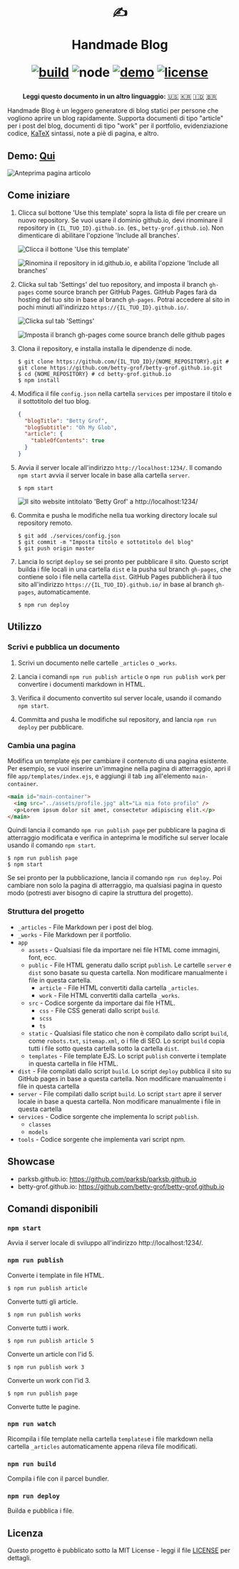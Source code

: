 <div align="center">
  <h1>

  ✍️

  Handmade Blog

  [![build](https://img.shields.io/github/workflow/status/ParkSB/handmade-blog/Node%20CI/master?style=flat-square)](https://github.com/ParkSB/handmade-blog/actions?query=workflow%3A%22Node+CI%22) ![node](https://img.shields.io/badge/node-%3E%3D%2010.0-brightgreen?style=flat-square) [![demo](https://img.shields.io/netlify/3f01acb3-1107-470a-914f-90d100b87d85?label=demo&style=flat-square)](https://handmade-blog.netlify.com/) [![license](https://img.shields.io/github/license/ParkSB/handmade-blog?style=flat-square)](LICENSE)

  </h1>
  
  <strong>Leggi questo documento in un altro linguaggio:</strong> [:us:](README.md) [:kr:](README-KO.md) [:indonesia:](README-ID.md) [:brazil:](README-PT-BR.md)
</div>

Handmade Blog è un leggero generatore di blog statici per persone che vogliono aprire un blog rapidamente. Supporta documenti di tipo "article" per i post del blog, documenti di tipo "work" per il portfolio, evidenziazione codice, [KaTeX](https://katex.org/) sintassi, note a piè di pagina, e altro.

## Demo: [Qui](https://handmade-blog.netlify.com/)

![Anteprima pagina articolo](https://user-images.githubusercontent.com/6410412/74097056-be43d100-4b4a-11ea-806b-7bd263d7f623.png)

## Come iniziare

1. Clicca sul bottone 'Use this template' sopra la lista di file per creare un nuovo repository. Se vuoi usare il dominio github.io, devi rinominare il repository in `{IL_TUO_ID}.github.io`. (es., `betty-grof.github.io`). Non dimenticare di abilitare l'opzione 'Include all branches'.

    ![Clicca il bottone 'Use this template'](https://user-images.githubusercontent.com/6410412/93741226-f524ae00-fc26-11ea-8f88-ba634d2de66b.png)

    ![Rinomina il repository in id.github.io, e abilita l'opzione 'Include all branches'](https://user-images.githubusercontent.com/6410412/93741223-f48c1780-fc26-11ea-9980-8911e531a29c.png)

2. Clicka sul tab 'Settings' del tuo repository, and imposta il branch `gh-pages` come source branch per GitHub Pages. GitHub Pages farà da hosting del tuo sito in base al branch `gh-pages`. Potrai accedere al sito in pochi minuti all'indirizzo `https://{IL_TUO_ID}.github.io/`.

    ![Clicka sul tab 'Settings'](https://user-images.githubusercontent.com/6410412/93750006-d11c9900-fc35-11ea-9ac1-4f92216f28f9.png)

    ![Imposta il branch gh-pages come source branch delle github pages](https://user-images.githubusercontent.com/6410412/93741218-f2c25400-fc26-11ea-9e30-eddb9a2a3b3f.png)

3. Clona il repository, e installa installa le dipendenze di node.

    ```shell script
    $ git clone https://github.com/{IL_TUO_ID}/{NOME_REPOSITORY}.git # git clone https://github.com/betty-grof/betty-grof.github.io.git
    $ cd {NOME_REPOSITORY} # cd betty-grof.github.io
    $ npm install
    ```

4. Modifica il file `config.json` nella cartella `services` per impostare il titolo e il sottotitolo del tuo blog.

    ```json
    {
      "blogTitle": "Betty Grof",
      "blogSubtitle": "Oh My Glob",
      "article": {
        "tableOfContents": true 
      }
    }
    ```

5. Avvia il server locale all'indirizzo `http://localhost:1234/`. Il comando `npm start` avvia il server locale in base alla cartella `server`.

    ```shell script
    $ npm start
    ```
   
    ![Il sito website intitolato 'Betty Grof' a http://localhost:1234/](https://user-images.githubusercontent.com/6410412/93754683-155f6780-fc3d-11ea-99de-92c747c103f9.png)
    
6. Commita e pusha le modifiche nella tua working directory locale sul repository remoto.

   ```shell script
   $ git add ./services/config.json
   $ git commit -m "Imposta titolo e sottotitolo del blog"
   $ git push origin master
   ```

7. Lancia lo script `deploy` se sei pronto per pubblicare il sito. Questo script builda i file locali in una cartella `dist` e la pusha sul branch `gh-pages`, che contiene solo i file nella cartella `dist`. GitHub Pages pubblicherà il tuo sito all'indirizzo `https://{IL_TUO_ID}.github.io/` in base al branch `gh-pages`, automaticamente.

    ```shell script
    $ npm run deploy
    ```

## Utilizzo

### Scrivi e pubblica un documento

1. Scrivi un documento nelle cartelle `_articles` o `_works`.

1. Lancia i comandi `npm run publish article` o `npm run publish work` per convertire i documenti markdown in HTML.

1. Verifica il documento convertito sul server locale, usando il comando `npm start`.

1. Committa and pusha le modifiche sul repository, and lancia `npm run deploy` per pubblicare.

### Cambia una pagina

Modifica un template ejs per cambiare il contenuto di una pagina esistente. Per esempio, se vuoi inserire un'immagine nella pagina di atterraggio, apri il file `app/templates/index.ejs`, e aggiungi il tab `img` all'elemento `main-container`.

```html
<main id="main-container">
  <img src="../assets/profile.jpg" alt="La mia foto profilo" />
  <p>Lorem ipsum dolor sit amet, consectetur adipiscing elit.</p>
</main>
```

Quindi lancia il comando `npm run publish page` per pubblicare la pagina di atterraggio modificata e verifica in anteprima le modifiche sul server locale usando il comando `npm start`.

```shell script
$ npm run publish page
$ npm start
```

Se sei pronto per la pubblicazione, lancia il comando `npm run deploy`. Poi cambiare non solo la pagina di atterraggio, ma qualsiasi pagina in questo modo (potresti aver bisogno di capire la struttura del progetto).

### Struttura del progetto

* `_articles` - File Markdown per i post del blog.
* `_works` - File Markdown per il portfolio.
* `app`
  * `assets` - Qualsiasi file da importare nei file HTML come immagini, font, ecc.
  * `public` - File HTML generatu dallo script `publish`. Le cartelle `server` e `dist` sono basate su questa cartella. Non modificare manualmente i file in questa cartella.
    * `article` - File HTML convertiti dalla cartella `_articles`.
    * `work` - File HTML convertiti dalla cartella `_works`.
  * `src` - Codice sorgente da importare dai file HTML.
    * `css` - File CSS generati dallo script `build`.
    * `scss`
    * `ts`
  * `static` - Qualsiasi file statico che non è compilato dallo script `build`, come `robots.txt`, `sitemap.xml`, o i file di SEO. Lo script `build` copia tutti i file sotto questa cartella sotto la cartella `dist`. 
  * `templates` - File template EJS. Lo script `publish` converte i template in questa cartella in file HTML.
* `dist` - File compilati dallo script `build`. Lo script `deploy` pubblica il sito su GitHub pages in base a questa cartella. Non modificare manualmente i file in questa cartella
* `server` - File compilati dallo script `build`. Lo script `start` apre il server locale in base a questa cartella. Non modificare manualmente i file in questa cartella
* `services` - Codice sorgente che implementa lo script `publish`.
  * `classes`
  * `models`
* `tools` - Codice sorgente che implementa vari script npm.

## Showcase

* parksb.github.io: https://github.com/parksb/parksb.github.io
* betty-grof.github.io: https://github.com/betty-grof/betty-grof.github.io

## Comandi disponibili

### `npm start`

Avvia il server locale di sviluppo all'indirizzo http://localhost:1234/.

### `npm run publish`

Converte i template in file HTML.

```shell script
$ npm run publish article
```

Converte tutti gli article.

```shell script
$ npm run publish works
```

Converte tutti i work.

```shell script
$ npm run publish article 5
```

Converte un article con l'id 5.

```shell script
$ npm run publish work 3
```

Converte un work con l'id 3.

```shell script
$ npm run publish page
```

Converte tutte le pagine.

### `npm run watch`

Ricompila i file template nella cartella `templates`e i file markdown nella cartella `_articles` automaticamente appena rileva file modificati.

### `npm run build`

Compila i file con il parcel bundler.

### `npm run deploy`

Builda e pubblica i file.

## Licenza

Questo progetto è pubblicato sotto la MIT License - leggi il file [LICENSE](LICENSE) per dettagli.
